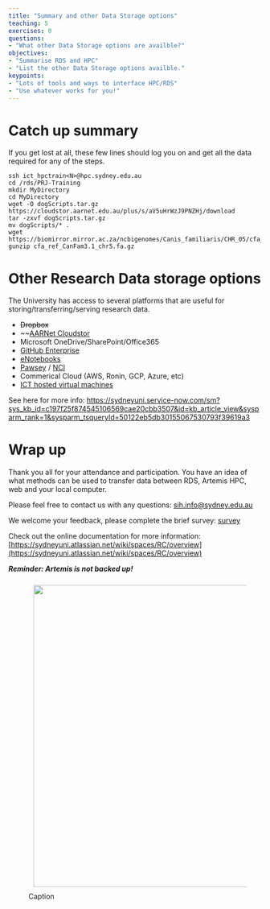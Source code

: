 ```yaml
---
title: "Summary and other Data Storage options"
teaching: 5
exercises: 0
questions:
- "What other Data Storage options are availble?"
objectives:
- "Summarise RDS and HPC"
- "List the other Data Storage options availble."
keypoints:
- "Lots of tools and ways to interface HPC/RDS"
- "Use whatever works for you!"
---
```


# Catch up summary

If you get lost at all, these few lines should log you on and get all the data required for any of the steps.

```
ssh ict_hpctrain<N>@hpc.sydney.edu.au
cd /rds/PRJ-Training
mkdir MyDirectory
cd MyDirectory
wget -O dogScripts.tar.gz https://cloudstor.aarnet.edu.au/plus/s/aV5uHrWzJ9PNZHj/download
tar -zxvf dogScripts.tar.gz 
mv dogScripts/* .
wget https://biomirror.mirror.ac.za/ncbigenomes/Canis_familiaris/CHR_05/cfa_ref_CanFam3.1_chr5.fa.gz
gunzip cfa_ref_CanFam3.1_chr5.fa.gz 
```

# Other Research Data storage options

The University has access to several platforms that are useful for storing/transferring/serving research data.

* ~~Dropbox~~
* ~~[AARNet Cloudstor](https://cloudstor.aarnet.edu.au/)
* Microsoft OneDrive/SharePoint/Office365
* [GitHub Enterprise](https://github.sydney.edu.au/)
* [eNotebooks](https://sydneyuni.service-now.com/sm?id=kb_article_view&sysparm_article=KB0013721&sys_kb_id=d247761f874545106569cae20cbb35d9&spa=1)
* [Pawsey](https://pawsey.org.au/) / [NCI](https://nci.org.au/)
* Commerical Cloud (AWS, Ronin, GCP, Azure, etc)
* [ICT hosted virtual machines](https://sydneyuni.service-now.com/sm?id=kb_article_view&sysparm_article=KB0010875)

See here for more info: https://sydneyuni.service-now.com/sm?sys_kb_id=c197f25f874545106569cae20cbb3507&id=kb_article_view&sysparm_rank=1&sysparm_tsqueryId=50122eb5db30155067530793f39619a3


# Wrap up 

Thank you all for your attendance and participation. You have an idea of what methods can be used to transfer data between RDS, Artemis HPC, web and your local computer.  

Please feel free to contact us with any questions: [sih.info@sydney.edu.au](mailto:sih.info@sydney.edu.au)

We welcome your feedback, please complete the brief survey: [survey](https://redcap.sydney.edu.au/surveys/?s=FJ33MYNCRR&training=11)

Check out the online documentation for more information:
[https://sydneyuni.atlassian.net/wiki/spaces/RC/overview](https://sydneyuni.atlassian.net/wiki/spaces/RC/overview)

***Reminder: Artemis is not backed up!***

<figure>
  <img src="{{ page.root }}/fig/artemisbackup.png" style="margin:10px;width:600px"/>
  <figcaption> Caption 
</figcaption>
</figure><br>




<br>

